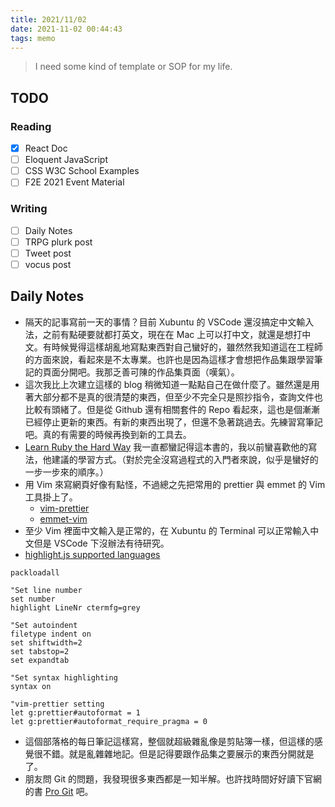 ```yaml
---
title: 2021/11/02
date: 2021-11-02 00:44:43
tags: memo
---
```


> I need some kind of template or SOP for my life.

## TODO

### Reading

- [x] React Doc
- [ ] Eloquent JavaScript
- [ ] CSS W3C School Examples
- [ ] F2E 2021 Event Material

### Writing

- [ ] Daily Notes
- [ ] TRPG plurk post
- [ ] Tweet post
- [ ] vocus post

## Daily Notes

- 隔天的記事寫前一天的事情？目前 Xubuntu 的 VSCode 還沒搞定中文輸入法，之前有點硬要就都打英文，現在在 Mac 上可以打中文，就還是想打中文。有時候覺得這樣胡亂地寫點東西對自己蠻好的，雖然然我知道這在工程師的方面來說，看起來是不太專業。也許也是因為這樣才會想把作品集跟學習筆記的頁面分開吧。我那乏善可陳的作品集頁面（嘆氣）。
- 這次我比上次建立這樣的 blog 稍微知道一點點自己在做什麼了。雖然還是用著大部分都不是真的很清楚的東西，但至少不完全只是照抄指令，查詢文件也比較有頭緒了。但是從 Github 還有相關套件的 Repo 看起來，這也是個漸漸已經停止更新的東西。有新的東西出現了，但還不急著跳過去。先練習寫筆記吧。真的有需要的時候再換到新的工具去。
- [Learn Ruby the Hard Way](https://learnrubythehardway.org/) 我一直都蠻記得這本書的，我以前蠻喜歡他的寫法，他建議的學習方式。（對於完全沒寫過程式的入門者來說，似乎是蠻好的一步一步來的順序。）
- 用 Vim 來寫網頁好像有點怪，不過總之先把常用的 prettier 與 emmet 的 Vim 工具掛上了。
  - [vim-prettier](https://github.com/prettier/vim-prettier)
  - [emmet-vim](https://github.com/mattn/emmet-vim)
- 至少 Vim 裡面中文輸入是正常的，在 Xubuntu 的 Terminal 可以正常輸入中文但是 VSCode 下沒辦法有待研究。
- [highlight.js supported languages](https://github.com/highlightjs/highlight.js/blob/main/SUPPORTED_LANGUAGES.md)

```vim '.vimrc settings'
packloadall

"Set line number
set number
highlight LineNr ctermfg=grey

"Set autoindent
filetype indent on
set shiftwidth=2
set tabstop=2
set expandtab

"Set syntax highlighting
syntax on

"vim-prettier setting
let g:prettier#autoformat = 1
let g:prettier#autoformat_require_pragma = 0
```

- 這個部落格的每日筆記這樣寫，整個就超級雜亂像是剪貼簿一樣，但這樣的感覺很不錯。就是亂雜雜地記。但是記得要跟作品集之要展示的東西分開就是了。
- 朋友問 Git 的問題，我發現很多東西都是一知半解。也許找時間好好讀下官網的書 [Pro Git](https://git-scm.com/book/en/v2) 吧。
